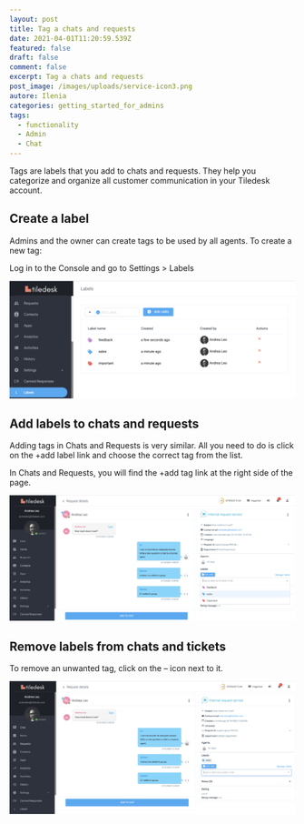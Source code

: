 ```yaml
---
layout: post
title: Tag a chats and requests
date: 2021-04-01T11:20:59.539Z
featured: false
draft: false
comment: false
excerpt: Tag a chats and requests
post_image: /images/uploads/service-icon3.png
autore: Ilenia
categories: getting_started_for_admins
tags:
  - functionality
  - Admin
  - Chat
---
```

Tags are labels that you add to chats and requests. They help you categorize and organize all customer communication in your Tiledesk account.

## Create a label

Admins and the owner can create tags to be used by all agents. To create a new tag:

Log in to the Console and go to Settings > Labels

![Log in to the Console and go to Settings > Labels](/images/uploads/image-8.png "Log in to the Console and go to Settings > Labels")



## Add labels to chats and requests

Adding tags in Chats and Requests is very similar. All you need to do is click on the +add label link and choose the correct tag from the list.

In Chats and Requests, you will find the +add tag link at the right side of the page.



![Adding tags in Chats and Requests](/images/uploads/image-9.png "Adding tags in Chats and Requests")



## Remove labels from chats and tickets

To remove an unwanted tag, click on the – icon next to it.

![remove an unwanted tag](/images/uploads/image-10.png "remove an unwanted tag")